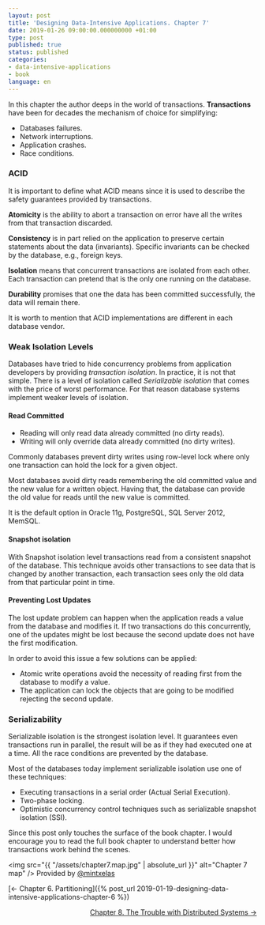 ```yaml
---
layout: post
title: 'Designing Data-Intensive Applications. Chapter 7'
date: 2019-01-26 09:00:00.000000000 +01:00
type: post
published: true 
status: published
categories:
- data-intensive-applications
- book
language: en
---
```


In this chapter the author deeps in the world of transactions. **Transactions** have been for decades the mechanism of choice for simplifying:
- Databases failures.
- Network interruptions.
- Application crashes.
- Race conditions.


### ACID

It is important to define what ACID means since it is used to describe the safety guarantees provided by transactions.

**Atomicity** is the ability to abort a transaction on error have all the writes from that transaction discarded.

**Consistency** is in part relied on the application to preserve certain statements about the data (invariants). Specific invariants can be checked by the database, e.g., foreign keys.

**Isolation** means that concurrent transactions are isolated from each other. Each transaction can pretend that is the only one running on the database.

**Durability** promises that one the data has been committed successfully, the data will remain there. 

It is worth to mention that ACID implementations are different in each database vendor.


### Weak Isolation Levels

Databases have tried to hide concurrency problems from application developers by providing *transaction isolation*. In practice, it is not that simple. There is a level of isolation called *Serializable isolation* that comes with the price of worst performance. For that reason database systems implement weaker levels of isolation.

#### Read Committed

- Reading will only read data already committed (no dirty reads).
- Writing will only override data already committed (no dirty writes).

Commonly databases prevent dirty writes using row-level lock where only one transaction can hold the lock for a given object.

Most databases avoid dirty reads remembering the old committed value and the new value for a written object. Having that, the database can provide the old value for reads until the new value is committed. 


It is the default option in Oracle 11g, PostgreSQL, SQL Server 2012, MemSQL.

#### Snapshot isolation

With Snapshot isolation level transactions read from a consistent snapshot of the database. This technique avoids other transactions to see data that is changed by another transaction, each transaction sees only the old data from that particular point in time.


#### Preventing Lost Updates

The lost update problem can happen when the application reads a value from the database and modifies it. If two transactions do this concurrently, one of the updates might be lost because the second update does not have the first modification.

In order to avoid this issue a few solutions can be applied:

- Atomic write operations avoid the necessity of reading first from the database to modify a value.
- The application can lock the objects that are going to be modified rejecting the second update.



### Serializability

Serializable isolation is the strongest isolation level. It guarantees even transactions run in parallel, the result will be as if they had executed one at a time. All the race conditions are prevented by the database.

Most of the databases today implement serializable isolation use one of these techniques:

- Executing transactions in a serial order (Actual Serial Execution).
- Two-phase locking.
- Optimistic concurrency control techniques such as serializable snapshot isolation (SSI).



Since this post only touches the surface of the book chapter. I would encourage you to read the full book chapter to understand better how transactions work behind the scenes. 


<img src="{{ "/assets/chapter7.map.jpg" | absolute_url }}" alt="Chapter 7 map" />
Provided by <a href="https://twitter.com/mintxelas" target="_blank">@mintxelas</a>

[<- Chapter 6. Partitioning]({% post_url 2019-01-19-designing-data-intensive-applications-chapter-6 %})

<p style="text-align: right">
<a href="{% post_url 2019-02-03-designing-data-intensive-applications-chapter-8 %}">Chapter 8. The Trouble with Distributed Systems -></a>
</p>